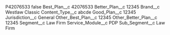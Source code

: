 <?xml version="1.0" encoding="UTF-8"?>
<CustomMetadata xmlns="http://soap.sforce.com/2006/04/metadata" xmlns:xsi="http://www.w3.org/2001/XMLSchema-instance" xmlns:xsd="http://www.w3.org/2001/XMLSchema">
    <label>P42076533</label>
    <protected>false</protected>
    <values>
        <field>Best_Plan__c</field>
        <value xsi:type="xsd:string">42076533</value>
    </values>
    <values>
        <field>Better_Plan__c</field>
        <value xsi:type="xsd:string">12345</value>
    </values>
    <values>
        <field>Brand__c</field>
        <value xsi:type="xsd:string">Westlaw Classic</value>
    </values>
    <values>
        <field>Content_Type__c</field>
        <value xsi:type="xsd:string">abcde</value>
    </values>
    <values>
        <field>Good_Plan__c</field>
        <value xsi:type="xsd:string">12345</value>
    </values>
    <values>
        <field>Jurisdiction__c</field>
        <value xsi:type="xsd:string">General</value>
    </values>
    <values>
        <field>Other_Best_Plan__c</field>
        <value xsi:type="xsd:string">12345</value>
    </values>
    <values>
        <field>Other_Better_Plan__c</field>
        <value xsi:type="xsd:string">12345</value>
    </values>
    <values>
        <field>Segment__c</field>
        <value xsi:type="xsd:string">Law Firm</value>
    </values>
    <values>
        <field>Service_Module__c</field>
        <value xsi:type="xsd:string">PDP</value>
    </values>
    <values>
        <field>Sub_Segment__c</field>
        <value xsi:type="xsd:string">Law Firm</value>
    </values>
</CustomMetadata>
